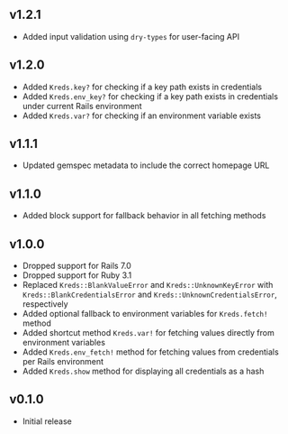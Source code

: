 ## v1.2.1

- Added input validation using `dry-types` for user-facing API

## v1.2.0

- Added `Kreds.key?` for checking if a key path exists in credentials
- Added `Kreds.env_key?` for checking if a key path exists in credentials under current Rails environment
- Added `Kreds.var?` for checking if an environment variable exists

## v1.1.1

- Updated gemspec metadata to include the correct homepage URL

## v1.1.0

- Added block support for fallback behavior in all fetching methods

## v1.0.0

- Dropped support for Rails 7.0
- Dropped support for Ruby 3.1
- Replaced `Kreds::BlankValueError` and `Kreds::UnknownKeyError` with `Kreds::BlankCredentialsError` and `Kreds::UnknownCredentialsError`, respectively
- Added optional fallback to environment variables for `Kreds.fetch!` method
- Added shortcut method `Kreds.var!` for fetching values directly from environment variables
- Added `Kreds.env_fetch!` method for fetching values from credentials per Rails environment
- Added `Kreds.show` method for displaying all credentials as a hash

## v0.1.0

- Initial release
